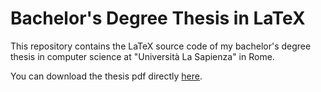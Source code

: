 # Bachelor's Degree Thesis in LaTeX 
This repository contains the LaTeX source code of my bachelor's degree thesis in computer science at "Università La Sapienza" in Rome. 

You can download the thesis pdf directly [here](https://github.com/DomizianoScarcelli/bachelor-thesis-latex/raw/main/Relazione_Tirocinio_Triennale.pdf). 
